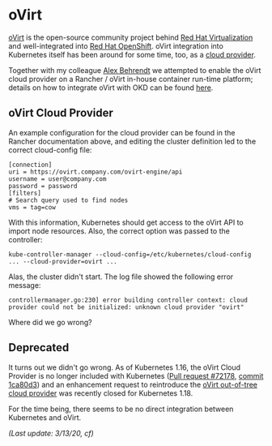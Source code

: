 # oVirt

[oVirt](https://www.ovirt.org/) is the open-source community project behind [Red Hat Virtualization](https://www.redhat.com/en/technologies/virtualization/enterprise-virtualization) and well-integrated into [Red Hat OpenShift](https://www.openshift.com/). oVirt integration into Kubernetes itself has been around for some time, too, as a [cloud provider](https://rancher.com/docs/rancher/v2.x/en/cluster-provisioning/rke-clusters/options/cloud-providers/). 

Together with my colleague [Alex Behrendt](mailto:alexander.behrendt@cbc.de) we attempted to enable the oVirt cloud provider on a Rancher / oVirt in-house container run-time platform; details on how to integrate oVirt with OKD can be found [here](https://blogs.ovirt.org/2019/01/ovirt-openshift-part-1/).

## oVirt Cloud Provider

An example configuration for the cloud provider can be found in the Rancher documentation above, and editing the cluster definition led to the correct cloud-config file:

```
[connection]
uri = https://ovirt.company.com/ovirt-engine/api
username = user@company.com
password = password
[filters]
# Search query used to find nodes
vms = tag=cow
```

With this information, Kubernetes should get access to the oVirt API to import node resources. Also, the correct option was passed to the controller:

```
kube-controller-manager --cloud-config=/etc/kubernetes/cloud-config ... --cloud-provider=ovirt ...
```

Alas, the cluster didn't start. The log file showed the following error message:

```
controllermanager.go:230] error building controller context: cloud provider could not be initialized: unknown cloud provider "ovirt"
```

Where did we go wrong?

## Deprecated

It turns out we didn't go wrong. As of Kubernetes 1.16, the oVirt Cloud Provider is no longer included with Kubernetes ([Pull request #72178](https://github.com/kubernetes/kubernetes/pull/72178), [commit 1ca80d3](https://github.com/kubernetes/kubernetes/commit/1ca80d3b32f95d893e0b152c3ac2fcbc460982dc)) and an enhancement request to reintroduce the [oVirt out-of-tree cloud provider](https://github.com/kubernetes/enhancements/issues/673) was recently closed for Kubernetes 1.18. 

For the time being, there seems to be no direct integration between Kubernetes and oVirt.

*(Last update: 3/13/20, cf)*


